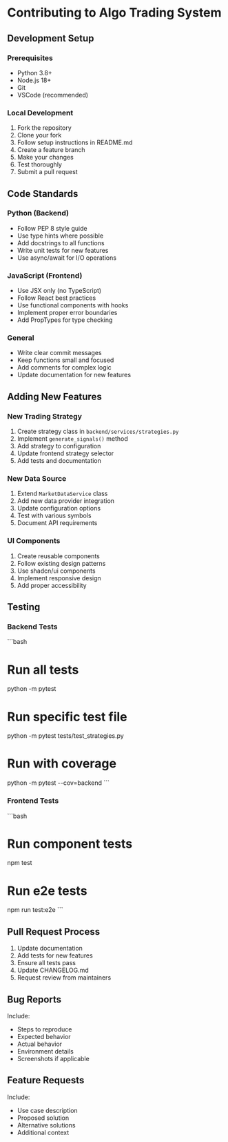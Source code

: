 # Contributing to Algo Trading System

## Development Setup

### Prerequisites
- Python 3.8+
- Node.js 18+
- Git
- VSCode (recommended)

### Local Development
1. Fork the repository
2. Clone your fork
3. Follow setup instructions in README.md
4. Create a feature branch
5. Make your changes
6. Test thoroughly
7. Submit a pull request

## Code Standards

### Python (Backend)
- Follow PEP 8 style guide
- Use type hints where possible
- Add docstrings to all functions
- Write unit tests for new features
- Use async/await for I/O operations

### JavaScript (Frontend)
- Use JSX only (no TypeScript)
- Follow React best practices
- Use functional components with hooks
- Implement proper error boundaries
- Add PropTypes for type checking

### General
- Write clear commit messages
- Keep functions small and focused
- Add comments for complex logic
- Update documentation for new features

## Adding New Features

### New Trading Strategy
1. Create strategy class in `backend/services/strategies.py`
2. Implement `generate_signals()` method
3. Add strategy to configuration
4. Update frontend strategy selector
5. Add tests and documentation

### New Data Source
1. Extend `MarketDataService` class
2. Add new data provider integration
3. Update configuration options
4. Test with various symbols
5. Document API requirements

### UI Components
1. Create reusable components
2. Follow existing design patterns
3. Use shadcn/ui components
4. Implement responsive design
5. Add proper accessibility

## Testing

### Backend Tests
\`\`\`bash
# Run all tests
python -m pytest

# Run specific test file
python -m pytest tests/test_strategies.py

# Run with coverage
python -m pytest --cov=backend
\`\`\`

### Frontend Tests
\`\`\`bash
# Run component tests
npm test

# Run e2e tests
npm run test:e2e
\`\`\`

## Pull Request Process

1. Update documentation
2. Add tests for new features
3. Ensure all tests pass
4. Update CHANGELOG.md
5. Request review from maintainers

## Bug Reports

Include:
- Steps to reproduce
- Expected behavior
- Actual behavior
- Environment details
- Screenshots if applicable

## Feature Requests

Include:
- Use case description
- Proposed solution
- Alternative solutions
- Additional context

